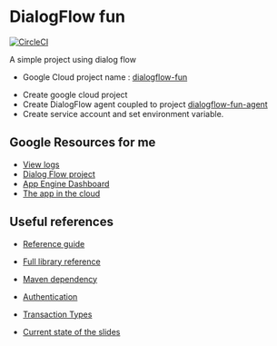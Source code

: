 # DialogFlow fun

[![CircleCI](https://circleci.com/gh/jlengrand/dialogflow-fun/tree/master.svg?style=svg)](https://circleci.com/gh/jlengrand/dialogflow-fun/tree/master)

A simple project using dialog flow

- Google Cloud project name : [dialogflow-fun](https://console.cloud.google.com/apis/library?project=dialogflow-fun)

* Create google cloud project
* Create DialogFlow agent coupled to project [dialogflow-fun-agent](https://dialogflow.cloud.google.com/#/agent/ac522b80-e75b-40cd-9493-269fbb4ef634/intents)
* Create service account and set environment variable.

## Google Resources for me 

- [View logs](https://console.cloud.google.com/logs/viewer?project=dialogflow-fun&minLogLevel=0&expandAll=false&timestamp=2019-10-23T07:50:18.827000000Z&customFacets=&limitCustomFacetWidth=true&dateRangeStart=2019-10-23T06:50:19.080Z&dateRangeEnd=2019-10-23T07:50:19.080Z&interval=PT1H&resource=gae_app%2Fmodule_id%2Fdefault&logName=projects%2Fdialogflow-fun%2Flogs%2Fstdout&logName=projects%2Fdialogflow-fun%2Flogs%2Fstderr&logName=projects%2Fdialogflow-fun%2Flogs%2Fappengine.googleapis.com%252Frequest_log&scrollTimestamp=2019-10-23T07:48:44.904582000Z)
- [Dialog Flow project](https://dialogflow.cloud.google.com/#/agent/ac522b80-e75b-40cd-9493-269fbb4ef634/intents)
- [App Engine Dashboard](https://console.cloud.google.com/appengine?project=dialogflow-fun&serviceId=default&duration=PT6H)
- [The app in the cloud](https://dialogflow-fun.appspot.com/)
  
## Useful references

- [Reference guide](https://cloud.google.com/dialogflow/docs/reference/libraries/java)
- [Full library reference](https://googleapis.dev/java/google-cloud-clients/latest/index.html?com/google/cloud/dialogflow/v2/package-summary.html)
- [Maven dependency](https://search.maven.org/artifact/com.google.cloud/google-cloud-dialogflow/0.114.0-alpha/jar)
- [Authentication](https://cloud.google.com/docs/authentication/getting-started)
- [Transaction Types](https://github.com/OpenBankProject/OBP-API/wiki/Transaction-Requests)
 
- [Current state of the slides](https://docs.google.com/presentation/d/1MOqI4hZbGXSNjEiItIqCiXfIT8c9jCV77UMBWtftKbM/edit?usp=sharing)
